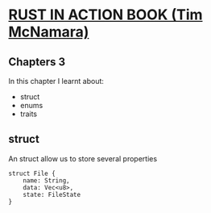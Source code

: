 # [RUST IN ACTION BOOK (Tim McNamara)](https://www.manning.com/books/rust-in-action)

## Chapters 3

In this chapter I learnt about:

- struct
- enums
- traits

## struct
An struct allow us to store several properties

```
struct File {
    name: String,
    data: Vec<u8>,
    state: FileState
}
```
